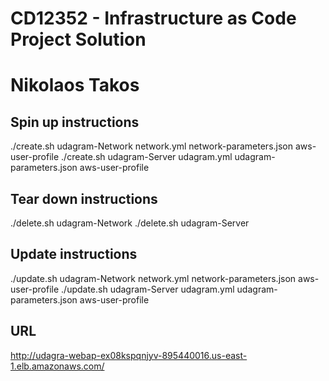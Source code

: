 # CD12352 - Infrastructure as Code Project Solution
# Nikolaos Takos

## Spin up instructions
./create.sh udagram-Network network.yml network-parameters.json aws-user-profile
./create.sh udagram-Server udagram.yml udagram-parameters.json aws-user-profile

## Tear down instructions
./delete.sh udagram-Network
./delete.sh udagram-Server

## Update instructions
./update.sh udagram-Network network.yml network-parameters.json aws-user-profile
./update.sh udagram-Server udagram.yml udagram-parameters.json aws-user-profile


## URL
http://udagra-webap-ex08kspqnjyv-895440016.us-east-1.elb.amazonaws.com/

